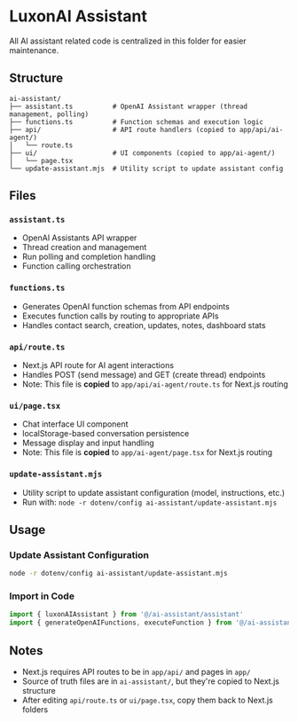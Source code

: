 # LuxonAI Assistant

All AI assistant related code is centralized in this folder for easier maintenance.

## Structure

```
ai-assistant/
├── assistant.ts          # OpenAI Assistant wrapper (thread management, polling)
├── functions.ts          # Function schemas and execution logic
├── api/                  # API route handlers (copied to app/api/ai-agent/)
│   └── route.ts
├── ui/                   # UI components (copied to app/ai-agent/)
│   └── page.tsx
└── update-assistant.mjs  # Utility script to update assistant config
```

## Files

### `assistant.ts`
- OpenAI Assistants API wrapper
- Thread creation and management
- Run polling and completion handling
- Function calling orchestration

### `functions.ts`
- Generates OpenAI function schemas from API endpoints
- Executes function calls by routing to appropriate APIs
- Handles contact search, creation, updates, notes, dashboard stats

### `api/route.ts`
- Next.js API route for AI agent interactions
- Handles POST (send message) and GET (create thread) endpoints
- Note: This file is **copied** to `app/api/ai-agent/route.ts` for Next.js routing

### `ui/page.tsx`
- Chat interface UI component
- localStorage-based conversation persistence
- Message display and input handling
- Note: This file is **copied** to `app/ai-agent/page.tsx` for Next.js routing

### `update-assistant.mjs`
- Utility script to update assistant configuration (model, instructions, etc.)
- Run with: `node -r dotenv/config ai-assistant/update-assistant.mjs`

## Usage

### Update Assistant Configuration
```bash
node -r dotenv/config ai-assistant/update-assistant.mjs
```

### Import in Code
```typescript
import { luxonAIAssistant } from '@/ai-assistant/assistant'
import { generateOpenAIFunctions, executeFunction } from '@/ai-assistant/functions'
```

## Notes

- Next.js requires API routes to be in `app/api/` and pages in `app/`
- Source of truth files are in `ai-assistant/`, but they're copied to Next.js structure
- After editing `api/route.ts` or `ui/page.tsx`, copy them back to Next.js folders
